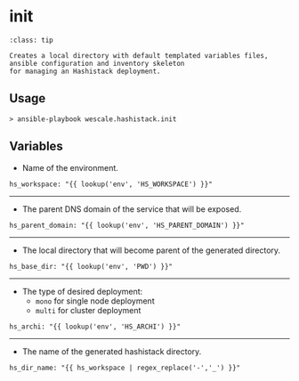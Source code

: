 # init

```{admonition} Goal
:class: tip

Creates a local directory with default templated variables files, ansible configuration and inventory skeleton
for managing an Hashistack deployment.
```

## Usage

```{code-block}
> ansible-playbook wescale.hashistack.init 
```

## Variables

 * Name of the environment.
```{code-block}
hs_workspace: "{{ lookup('env', 'HS_WORKSPACE') }}"
```
----

* The parent DNS domain of the service that will be exposed.
```{code-block}
hs_parent_domain: "{{ lookup('env', 'HS_PARENT_DOMAIN') }}"
```
----

* The local directory that will become parent of the generated directory.
```{code-block}
hs_base_dir: "{{ lookup('env', 'PWD') }}"
```
----

* The type of desired deployment:
    * `mono` for single node deployment
    * `multi` for cluster deployment

```{code-block}
hs_archi: "{{ lookup('env', 'HS_ARCHI') }}"
```
----

* The name of the generated hashistack directory.
```{code-block}
hs_dir_name: "{{ hs_workspace | regex_replace('-','_') }}"
```

